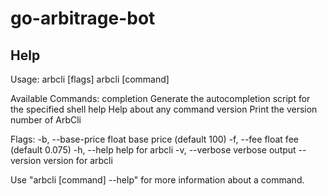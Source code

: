 # go-arbitrage-bot

## Help
Usage:
  arbcli [flags]
  arbcli [command]

Available Commands:
  completion  Generate the autocompletion script for the specified shell
  help        Help about any command
  version     Print the version number of ArbCli

Flags:
  -b, --base-price float   base price (default 100)
  -f, --fee float          fee (default 0.075)
  -h, --help               help for arbcli
  -v, --verbose            verbose output
      --version            version for arbcli

Use "arbcli [command] --help" for more information about a command.
